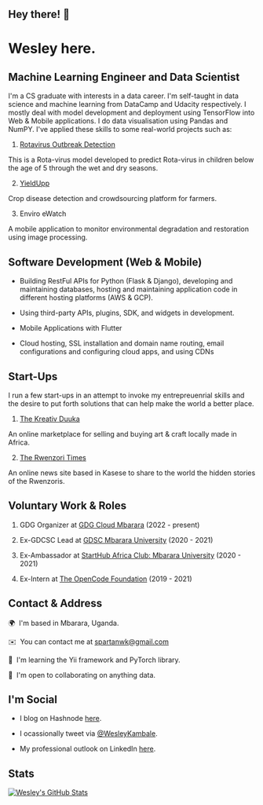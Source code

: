 ## Hey there! 👋

Wesley here.
==================================

Machine Learning Engineer and Data Scientist
--------------------
I'm a CS graduate with interests in a data career. I'm self-taught in data science and machine learning from DataCamp and Udacity respectively. I mostly deal with model development and deployment using TensorFlow into Web & Mobile applications.
I do data visualisation using Pandas and NumPY. I've applied these skills to some real-world projects such as:

1. [Rotavirus Outbreak Detection](https://github.com/WesleyKambale/Rotavirus-Outbreak-Detection)

This is a Rota-virus model developed to predict Rota-virus in children below the age of 5 through the wet and dry seasons.

2. [YieldUpp](https://yieldupp.herokuapp.com/)

Crop disease detection and crowdsourcing platform for farmers.

3. Enviro eWatch

A mobile application to monitor environmental degradation and restoration using image processing.

## Software Development (Web & Mobile) 
- Building RestFul APIs for Python (Flask & Django), developing and maintaining databases, hosting and maintaining application code in different hosting platforms (AWS & GCP).

- Using third-party APIs, plugins, SDK, and widgets in development.

- Mobile Applications with Flutter

- Cloud hosting, SSL installation and domain name routing, email configurations and configuring cloud apps, and using CDNs

## Start-Ups
I run a few start-ups in an attempt to invoke my entrepreuenrial skills and the desire to put forth solutions that can help make the world a better place.

1. [The Kreativ Duuka](https://kreativduuka.com/)

An online marketplace for selling and buying art & craft locally made in Africa.

2. [The Rwenzori Times](https://rwenzoritimes.org)

An online news site based in Kasese to share to the world the hidden stories of the Rwenzoris.

## Voluntary Work & Roles

1. GDG Organizer at [GDG Cloud Mbarara](https://gdg.community.dev/gdg-cloud-mbarara/) (2022 - present)

2. Ex-GDCSC Lead at [GDSC Mbarara University](https://gdsc.community.dev/mbarara-university-of-science-and-technology/) (2020 - 2021)

3. Ex-Ambassador at [StartHub Africa Club: Mbarara University](https://starthubafrica.org/clubs/) (2020 - 2021)

4. Ex-Intern at [The OpenCode Foundation](https://www.theopencode.org/team/wesley-kambale/) (2019 - 2021)

## Contact & Address

🌍  I'm based in Mbarara, Uganda.

✉️  You can contact me at [spartanwk@gmail.com](mailto:spartanwk@gmail.com)

🧠  I'm learning the Yii framework and PyTorch library.

🤝  I'm open to collaborating on anything data.

## I'm Social

- I blog on Hashnode [here](https://kambale.hashnode.dev).

- I ocassionally tweet via [@WesleyKambale](https://twitter.com/WesleyKambale).

- My professional outlook on LinkedIn [here](https://www.linkedin.com/in/wesleykambale).

## Stats
[![Wesley's GitHub Stats](https://github-readme-stats.vercel.app/api?username=wkambale)](https://github.com/anuraghazra/github-readme-stats)
